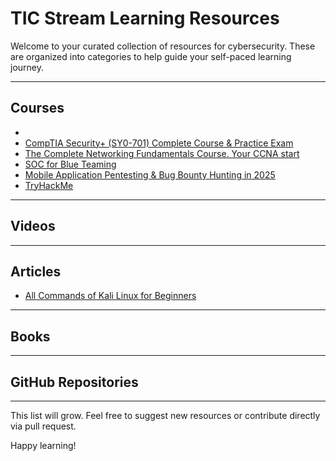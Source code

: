 # TIC Stream Learning Resources

Welcome to your curated collection of resources for cybersecurity. These are organized into categories to help guide your self-paced learning journey.

---

## Courses
-
- [CompTIA Security+ (SY0-701) Complete Course & Practice Exam](https://www.udemy.com/share/101WKw3@WcjDexO9R0qipKRHKDIxJ_C2o2yjW51cMHA_Mw0vhCKlyQvELyx4ouFhwI121AjxBQ==/)
- [The Complete Networking Fundamentals Course. Your CCNA start](https://www.udemy.com/share/101ZDe3@Zvei49-6ktOa1xdvVnCGgwATGo8cUPUyDgI_wbXdR6yMAOBD4TocbK_zqkbw5dkN-g==/)
- [SOC for Blue Teaming](https://www.udemy.com/share/10dJ3T3@p9EuC-w_5OfPPGljCi1GLdqS07YbPcrrFQXC2KkScbsGWdIEyJTH0zylsbmdIdgaDg==/)
- [Mobile Application Pentesting & Bug Bounty Hunting in 2025](https://www.udemy.com/share/10dgzH3@EYed71g0BifojvkOXyjiX-csZuIeRlDppDZYnzKLM30tiHArbxE4hRo8xRntMFS9DQ==/)
- [TryHackMe](tryhackme.com)

---

## Videos


---

## Articles

- [All Commands of Kali Linux for Beginners](https://www.linkedin.com/feed/update/urn:li:activity:7325829384156647424?updateEntityUrn=urn%3Ali%3Afs_updateV2%3A%28urn%3Ali%3Aactivity%3A7325829384156647424%2CFEED_DETAIL%2CEMPTY%2CDEFAULT%2Cfalse%29)


---

## Books



---

## GitHub Repositories


---

This list will grow. Feel free to suggest new resources or contribute directly via pull request.

Happy learning!


